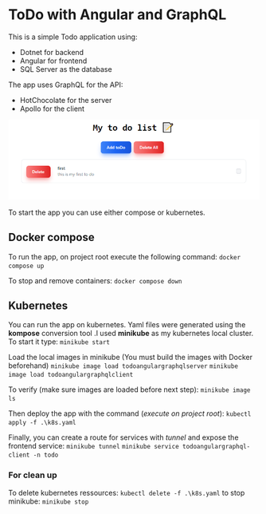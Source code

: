 # ToDo with Angular and GraphQL
This is a simple Todo application using:
- Dotnet for backend
- Angular for frontend
- SQL Server as the database

The app uses GraphQL for the API:
- HotChocolate for the server
- Apollo for the client

![todo app image](/ToDo.PNG)

To start the app you can use either compose or kubernetes.

## Docker compose
To run the app, on project root execute the following command:
```docker compose up```

To stop and remove containers:
```docker compose down```

## Kubernetes
You can run the app on kubernetes. Yaml files were generated using the **kompose** conversion tool .I used **minikube** as my kubernetes local cluster. To start it type:
```minikube start```

Load the local images in minikube (You must build the images with Docker beforehand)
```minikube image load todoangulargraphqlserver```
```minikube image load todoangulargraphqlclient```

To verify (make sure images are loaded before next step):
```minikube image ls```

Then deploy the app with the command (*execute on project root*):
```kubectl apply -f .\k8s.yaml```

Finally, you can create a route for services with *tunnel* and expose the frontend service: 
```minikube tunnel```
```minikube service todoangulargraphql-client -n todo```

### For clean up
To delete kubernetes ressources:
```kubectl delete -f .\k8s.yaml```
to stop minikube:
```minikube stop```